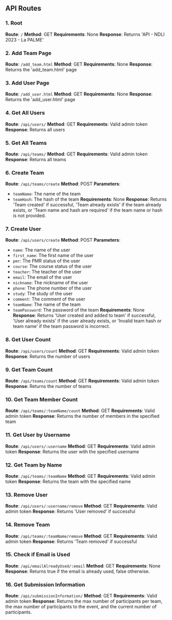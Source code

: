 ## API Routes

### 1. Root
**Route**: `/`
**Method**: GET
**Requirements**: None
**Response**: Returns 'API - NDLI 2023 - La PALME'

### 2. Add Team Page
**Route**: `/add_team.html`
**Method**: GET
**Requirements**: None
**Response**: Returns the 'add_team.html' page

### 3. Add User Page
**Route**: `/add_user.html`
**Method**: GET
**Requirements**: None
**Response**: Returns the 'add_user.html' page

### 4. Get All Users
**Route**: `/api/users/`
**Method**: GET
**Requirements**: Valid admin token
**Response**: Returns all users

### 5. Get All Teams
**Route**: `/api/teams/`
**Method**: GET
**Requirements**: Valid admin token
**Response**: Returns all teams

### 6. Create Team
**Route**: `/api/teams/create`
**Method**: POST
**Parameters**:
- `teamName`: The name of the team
- `teamHash`: The hash of the team
**Requirements**: None
**Response**: Returns 'Team created' if successful, 'Team already exists' if the team already exists, or 'Team name and hash are required' if the team name or hash is not provided.

### 7. Create User
**Route**: `/api/users/create`
**Method**: POST
**Parameters**:
- `name`: The name of the user
- `first_name`: The first name of the user
- `pmr`: The PMR status of the user
- `course`: The course status of the user
- `teacher`: The teacher of the user
- `email`: The email of the user
- `nickname`: The nickname of the user
- `phone`: The phone number of the user
- `study`: The study of the user
- `comment`: The comment of the user
- `teamName`: The name of the team
- `teamPassword`: The password of the team
**Requirements**: None
**Response**: Returns 'User created and added to team' if successful, 'User already exists' if the user already exists, or 'Invalid team hash or team name' if the team password is incorrect.

### 8. Get User Count
**Route**: `/api/users/count`
**Method**: GET
**Requirements**: Valid admin token
**Response**: Returns the number of users

### 9. Get Team Count
**Route**: `/api/teams/count`
**Method**: GET
**Requirements**: Valid admin token
**Response**: Returns the number of teams

### 10. Get Team Member Count
**Route**: `/api/teams/:teamName/count`
**Method**: GET
**Requirements**: Valid admin token
**Response**: Returns the number of members in the specified team

### 11. Get User by Username
**Route**: `/api/users/:username`
**Method**: GET
**Requirements**: Valid admin token
**Response**: Returns the user with the specified username

### 12. Get Team by Name
**Route**: `/api/teams/:teamName`
**Method**: GET
**Requirements**: Valid admin token
**Response**: Returns the team with the specified name

### 13. Remove User
**Route**: `/api/users/:username/remove`
**Method**: GET
**Requirements**: Valid admin token
**Response**: Returns 'User removed' if successful

### 14. Remove Team
**Route**: `/api/teams/:teamName/remove`
**Method**: GET
**Requirements**: Valid admin token
**Response**: Returns 'Team removed' if successful

### 15. Check if Email is Used
**Route**: `/api/emailAlreadyUsed/:email`
**Method**: GET
**Requirements**: None
**Response**: Returns true if the email is already used, false otherwise.

### 16. Get Submission Information
**Route**: `/api/submissionInformation/`
**Method**: GET
**Requirements**: Valid admin token
**Response**: Returns the max number of participants per team, the max number of participants to the event, and the current number of participants.

